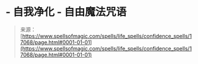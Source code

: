 <!--yml

category: 未分类

date: 2024-06-12 18:57:57

-->

# -   自我净化 - 自由魔法咒语

> 来源：[https://www.spellsofmagic.com/spells/life_spells/confidence_spells/17068/page.html#0001-01-01](https://www.spellsofmagic.com/spells/life_spells/confidence_spells/17068/page.html#0001-01-01)
